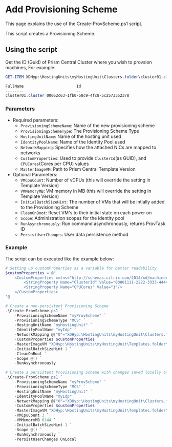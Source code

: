 # Add Provisioning Scheme

This page explains the use of the Create-ProvScheme.ps1 script.

This script creates a Provisioning Scheme.

## Using the script

Get the ID (Guid) of Prism Central Cluster where you wish to provsion machines, For example:
```powershell
GET-ITEM XDHyp:\HostingUnits\myHostingUnit\Clusters.folder\cluster01.cluster | ft FullName, Id

FullName                       Id
--------                       --
cluster01.cluster 00062c63-1fb0-58c9-4fc8-5c2573352378
```

### Parameters

- Required parameters:
    - `ProvisioningSchemeName`: Name of the new provisioning scheme
    - `ProvisioningSchemeType`: The Provisioning Scheme Type
    - `HostingUnitName`:        Name of the hosting unit used
    - `IdentityPoolName`:       Name of the Identity Pool used
    - `NetworkMapping`:         Specifies how the attached NICs are mapped to networks
    - `CustomProperties`:       Used to provide `ClusterId`(as GUID), and `CPUCores`(Cores per CPU) values
    - `MasterImageVM`:          Path to Prism Central Template Version
- Optional Parameters:
    - `VMCpuCount`:             Number of vCPUs (this will override the setting in Template Version)
    - `VMMemoryMB`:             VM memory in MB (this will override the setting in Template Version)
    - `InitialBatchSizeHint`:   The number of VMs that will be intially added to the Provisioning Scheme
    - `CleanOnBoot`:            Reset VM's to their initial state on each power on
    - `Scope`:                  Administration scopes for the identity pool
    - `RunAsynchronously`:      Run command asynchronously, returns ProvTask ID
    - `PersistUserChanges`:     User data persistence method

### Example
The script can be executed like the example below:
```powershell
# Setting up customProperties as a variable for better readability
$customProperties = @"
    <CustomProperties xmlns="http://schemas.citrix.com/2014/xd/machinecreation">
        <StringProperty Name="ClusterId" Value="00001111-2222-3333-4444-555556666666"/>
        <StringProperty Name="CPUCores" Value="1"/>
    </CustomProperties>
"@

# Create a non-persistent Provisioning Scheme
.\Create-ProvScheme.ps1 `
    -ProvisioningSchemeName "myProvScheme" `
    -ProvisioningSchemeType "MCS" `
    -HostingUnitName "myHostingUnit" `
    -IdentityPoolName "myIdp" `
    -NetworkMapping @{"0"="XDHyp:\HostingUnits\myHostingUnit\Clusters.folder\cluster01.cluster\NetworkA.network"} `
    -CustomProperties $customProperties `
    -MasterImageVM "XDHyp:\HostingUnits\myHostingUnit\Templates.folder\CitrixVda.template\win2022-vda-2411.templateversion" `
    -InitialBatchSizeHint 1 `
    -CleanOnBoot `
    -Scope @() `
    -RunAsynchronously

# Create a persistent Provisioning Scheme with changes saved locally on the device and override CPU and Memory settings
.\Create-ProvScheme.ps1 `
    -ProvisioningSchemeName "myProvScheme" `
    -ProvisioningSchemeType "MCS" `
    -HostingUnitName "myHostingUnit" `
    -IdentityPoolName "myIdp" `
    -NetworkMapping @{"0"="XDHyp:\HostingUnits\myHostingUnit\Clusters.folder\cluster01.cluster\NetworkA.network"} `
    -CustomProperties $customProperties `
    -MasterImageVM "XDHyp:\HostingUnits\myHostingUnit\Templates.folder\CitrixVda.template\win2022-vda-2411.templateversion" `
    -VMCpuCount 3 `
    -VMMemoryMB 6144 `
    -InitialBatchSizeHint 1 `
    -Scope @() `
    -RunAsynchronously `
    -PersistUserChanges OnLocal
```